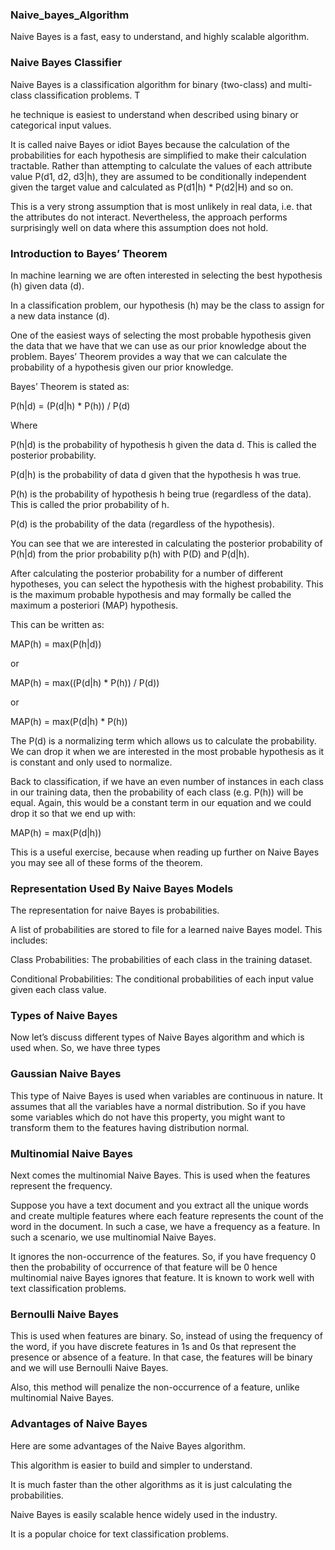 ### Naive_bayes_Algorithm 

Naive Bayes is a fast, easy to understand, and highly scalable algorithm.

### Naive Bayes Classifier

Naive Bayes is a classification algorithm for binary (two-class) and multi-class classification problems. T

he technique is easiest to understand when described using binary or categorical input values.

It is called naive Bayes or idiot Bayes because the calculation of the probabilities for each hypothesis are simplified to make their calculation tractable. Rather than attempting to calculate the values of each attribute value P(d1, d2, d3|h), they are assumed to be conditionally independent given the target value and calculated as P(d1|h) * P(d2|H) and so on.

This is a very strong assumption that is most unlikely in real data, i.e. that the attributes do not interact. Nevertheless, the approach performs surprisingly well on data where this assumption does not hold.

### Introduction to Bayes’ Theorem

In machine learning we are often interested in selecting the best hypothesis (h) given data (d).

In a classification problem, our hypothesis (h) may be the class to assign for a new data instance (d).

One of the easiest ways of selecting the most probable hypothesis given the data that we have that we can use as our prior knowledge about the problem. Bayes’ Theorem provides a way that we can calculate the probability of a hypothesis given our prior knowledge.

Bayes’ Theorem is stated as:

P(h|d) = (P(d|h) * P(h)) / P(d)

Where

P(h|d) is the probability of hypothesis h given the data d. This is called the posterior probability.

P(d|h) is the probability of data d given that the hypothesis h was true.

P(h) is the probability of hypothesis h being true (regardless of the data). This is called the prior probability of h.

P(d) is the probability of the data (regardless of the hypothesis).

You can see that we are interested in calculating the posterior probability of P(h|d) from the prior probability p(h) with P(D) and P(d|h).

After calculating the posterior probability for a number of different hypotheses, you can select the hypothesis with the highest probability. This is the maximum probable hypothesis and may formally be called the maximum a posteriori (MAP) hypothesis.

This can be written as:

MAP(h) = max(P(h|d))

or

MAP(h) = max((P(d|h) * P(h)) / P(d))

or

MAP(h) = max(P(d|h) * P(h))

The P(d) is a normalizing term which allows us to calculate the probability. We can drop it when we are interested in the most probable hypothesis as it is constant and only used to normalize.

Back to classification, if we have an even number of instances in each class in our training data, then the probability of each class (e.g. P(h)) will be equal. Again, this would be a constant term in our equation and we could drop it so that we end up with:

MAP(h) = max(P(d|h))

This is a useful exercise, because when reading up further on Naive Bayes you may see all of these forms of the theorem.

### Representation Used By Naive Bayes Models

The representation for naive Bayes is probabilities.

A list of probabilities are stored to file for a learned naive Bayes model. This includes:

Class Probabilities: The probabilities of each class in the training dataset.

Conditional Probabilities: The conditional probabilities of each input value given each class value.

### Types of Naive Bayes

Now let’s discuss different types of Naive Bayes algorithm and which is used when. So, we have three types

### Gaussian Naive Bayes

This type of Naive Bayes is used when variables are continuous in nature. It assumes that all the variables have a normal distribution. So if you have some variables which do not have this property, you might want to transform them to the features having distribution normal.

### Multinomial Naive Bayes

Next comes the multinomial Naive Bayes. This is used when the features represent the frequency.

Suppose you have a text document and you extract all the unique words and create multiple features where each feature represents the count of the word in the document. In such a case, we have a frequency as a feature. In such a scenario, we use multinomial Naive Bayes.

It ignores the non-occurrence of the features. So, if you have frequency 0 then the probability of occurrence of that feature will be 0 hence multinomial naive Bayes ignores that feature. It is known to work well with text classification problems.

### Bernoulli Naive Bayes

This is used when features are binary. So, instead of using the frequency of the word, if you have discrete features in 1s and 0s that represent the presence or absence of a feature. In that case, the features will be binary and we will use Bernoulli Naive Bayes.

Also, this method will penalize the non-occurrence of a feature, unlike multinomial Naive Bayes.

### Advantages of Naive Bayes

Here are some advantages of the Naive Bayes algorithm.

This algorithm is easier to build and simpler to understand.

It is much faster than the other algorithms as it is just calculating the probabilities.

Naive Bayes is easily scalable hence widely used in the industry.

It is a popular choice for text classification problems.

